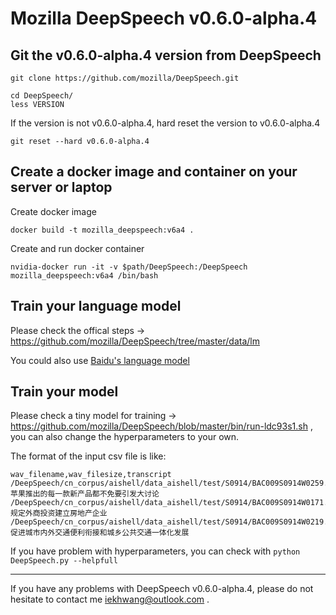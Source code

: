 Mozilla DeepSpeech v0.6.0-alpha.4
=====



Git the v0.6.0-alpha.4 version from DeepSpeech
-----


```
git clone https://github.com/mozilla/DeepSpeech.git
```
```
cd DeepSpeech/
less VERSION
```

If the version is not v0.6.0-alpha.4, hard reset the version to v0.6.0-alpha.4

```
git reset --hard v0.6.0-alpha.4
```

Create a docker image and container on your server or laptop
-----

Create docker image
```
docker build -t mozilla_deepspeech:v6a4 .
```
Create and run docker container
```
nvidia-docker run -it -v $path/DeepSpeech:/DeepSpeech mozilla_deepspeech:v6a4 /bin/bash
```
Train your language model
-----

Please check the offical steps -> https://github.com/mozilla/DeepSpeech/tree/master/data/lm

You could also use [Baidu's language model](https://github.com/PaddlePaddle/DeepSpeech#language-model-released)

Train your model
-----

Please check a tiny model for training -> https://github.com/mozilla/DeepSpeech/blob/master/bin/run-ldc93s1.sh , you can also change the hyperparameters to your own.

The format of the input csv file is like:
```
wav_filename,wav_filesize,transcript
/DeepSpeech/cn_corpus/aishell/data_aishell/test/S0914/BAC009S0914W0259.wav,199404,苹果推出的每一款新产品都不免要引发大讨论
/DeepSpeech/cn_corpus/aishell/data_aishell/test/S0914/BAC009S0914W0171.wav,151212,规定外商投资建立房地产企业
/DeepSpeech/cn_corpus/aishell/data_aishell/test/S0914/BAC009S0914W0219.wav,281834,促进城市内外交通便利衔接和城乡公共交通一体化发展
```

If you have problem with hyperparameters, you can check with ```python DeepSpeech.py --helpfull```

---------

If you have any problems with DeepSpeech v0.6.0-alpha.4, please do not hesitate to contact me iekhwang@outlook.com .
